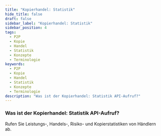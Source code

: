 ```yaml
---
title: "Kopierhandel: Statistik"
hide_title: false
draft: false
sidebar_label: "Kopierhandel: Statistik"
sidebar_position: 4
tags:
  - P2P
  - Kopie
  - Handel
  - Statistik
  - Konzepte
  - Terminologie
keywords:
  - P2P
  - Kopie
  - Handel
  - Statistik
  - Konzepte
  - Terminologie
description: "Was ist der Kopierhandel: Statistik API-Aufruf?"
---
```


### Was ist der Kopierhandel: Statistik API-Aufruf?

Rufen Sie Leistungs-, Handels-, Risiko- und Kopierstatistiken von Händlern ab.
